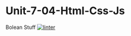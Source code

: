 # Unit-7-04-Html-Css-Js
Bolean Stuff
[![linter](https://github.com/Oscale/Unit-7-04-Html-Css-Js/workflows/linter/badge.svg)](https://github.com/marketplace/actions/super-linter)

